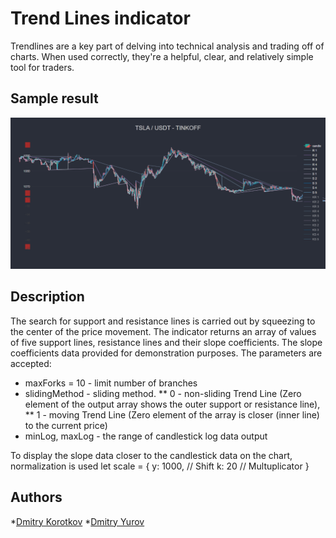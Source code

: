 # Trend Lines indicator

Trendlines are a key part of delving into technical analysis and trading off of charts. When used correctly, they're a helpful, clear, and relatively simple tool for traders.

## Sample result

![Trend lines provided by the indicator](./sample.jpg)

## Description

The search for support and resistance lines is carried out by squeezing to the center of the price movement.
The indicator returns an array of values of five support lines, resistance lines and their slope coefficients. The slope coefficients data provided for demonstration purposes.
The parameters are accepted:
* maxForks = 10 - limit number of branches
* slidingMethod - sliding method.
** 0 - non-sliding Trend Line (Zero element of the output array shows the outer support or resistance line),
** 1 - moving Trend Line (Zero element of the array is closer (inner line) to the current price)
* minLog, maxLog - the range of candlestick log data output

To display the slope data closer to the candlestick data on the chart, normalization is used
        let scale = {
            y: 1000,    // Shift
            k: 20       // Multuplicator
        }


## Authors
*[Dmitry Korotkov](https://github.com/inimatic)
*[Dmitry Yurov](https://github.com/BusinessDuck)

